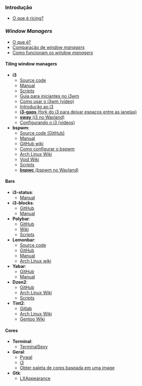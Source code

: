 ### Introdução
- [O que é ricing?](https://wiki.installgentoo.com/index.php/GNU/Linux_ricing)

### _Window Managers_
- [O que é?](https://wiki.archlinux.org/index.php/Window_manager_%28Portugu%C3%AAs%29)
- [Comparação de _window managers_](https://en.wikipedia.org/wiki/Comparison_of_X_window_managers)
- [Como funcionam os _window managers_](https://www.youtube.com/watch?v=Api6dFMlxAA)

#### Tiling window managers
- **i3**
  - [Source code](https://github.com/i3/i3)
  - [Manual](https://i3wm.org/docs/userguide.html)
  - [Scripts](https://github.com/justbuchanan/i3scripts)
  - [Guia para iniciantes no i3wm](https://www.devpy.me/your-guide-to-a-practical-linux-desktop-with-i3wm/)
  - [Como usar o i3wm (vídeo)](https://www.youtube.com/playlist?list=PL5ze0DjYv5DbCv9vNEzFmP6sU7ZmkGzcf)
  - [Introdução ao i3](https://www.vivaolinux.com.br/artigo/Introducao-gerenciador-de-janelas-i3)
  - [**i3-gaps** (fork do i3 para deixar espaços entre as janelas)](https://github.com/Airblader/i3)
   - [**sway** (i3 no Wayland)](https://github.com/swaywm/sway)
  - [Configurando o i3 (vídeos)](https://www.youtube.com/playlist?list=PL-p5XmQHB_JTcMSvPmXMzNe7ZPMxEx_Oz)
- **bspwm**:
    - [Source code (GitHub)](https://github.com/baskerville/bspwm)
    - [Manual](https://www.mankier.com/1/bspwm)
    - [GitHub wiki](https://github.com/baskerville/bspwm/wiki)
    - [Como configurar o bspwm](https://mashn.github.io/artigos/instalando-e-configurando-o-bspwm.html)
    - [Arch Linux Wiki](https://wiki.archlinux.org/index.php/Bspwm_%28Portugu%C3%AAs%29)
    - [Void Wiki](https://wiki.voidlinux.eu/Bspwm)
    - [Scripts](https://github.com/Chrysostomus/bspwm-scripts)
   - [**bspwc** (bspwm no Wayland)](https://github.com/Bl4ckb0ne/bspwc)

#### Bars
- **i3-status**:
    - [Manual](https://i3wm.org/i3status/manpage.html)
- **i3-blocks**:
    - [GitHub](https://github.com/vivien/i3blocks)
    - [Manual](https://vivien.github.io/i3blocks/)
- **Polybar**:
    - [GitHub](https://github.com/jaagr/polybar)
    - [Wiki](https://github.com/jaagr/polybar/wiki)
    - [Scripts](https://github.com/x70b1/polybar-scripts)
- **Lemonbar**:
    - [Source code](https://github.com/LemonBoy/bar/blob/master/lemonbar.c)
    - [GitHub](https://github.com/LemonBoy/bar/)
    - [Manual](https://github.com/LemonBoy/bar/blob/master/README.pod)
    - [Arch Linux wiki](https://wiki.archlinux.org/index.php/Lemonbar)
- **Yabar**:
    - [GitHub](https://github.com/geommer/yabar)
    - [Manual](https://github.com/geommer/yabar/blob/master/doc/yabar.1.asciidoc)
- **Dzen2**:
    - [GitHub](https://github.com/minos-org/dzen2)
    - [Arch Linux Wiki](https://wiki.archlinux.org/index.php/Dzen)
    - [Scripts](https://github.com/trapd00r/dzen-scripts)
- **Tint2**:
    - [Gitlab](https://gitlab.com/o9000/tint2)
    - [Arch Linux Wiki](https://wiki.archlinux.org/index.php/tint2)
    - [Gentoo Wiki](https://wiki.gentoo.org/wiki/Tint2)

#### Cores
- **Terminal**:
   - [TerminalSexy](https://terminal.sexy)
- **Geral**:
   - [Pywal](https://github.com/dylanaraps/pywal)
   - [i3](https://thomashunter.name/i3-configurator)
   - [Obter paleta de cores baseada em uma image](https://www.coolphptools.com/color_extract)
- **Gtk**:
   - [LXAppearance](https://sourceforge.net/projects/lxde/files/LXAppearance/)



